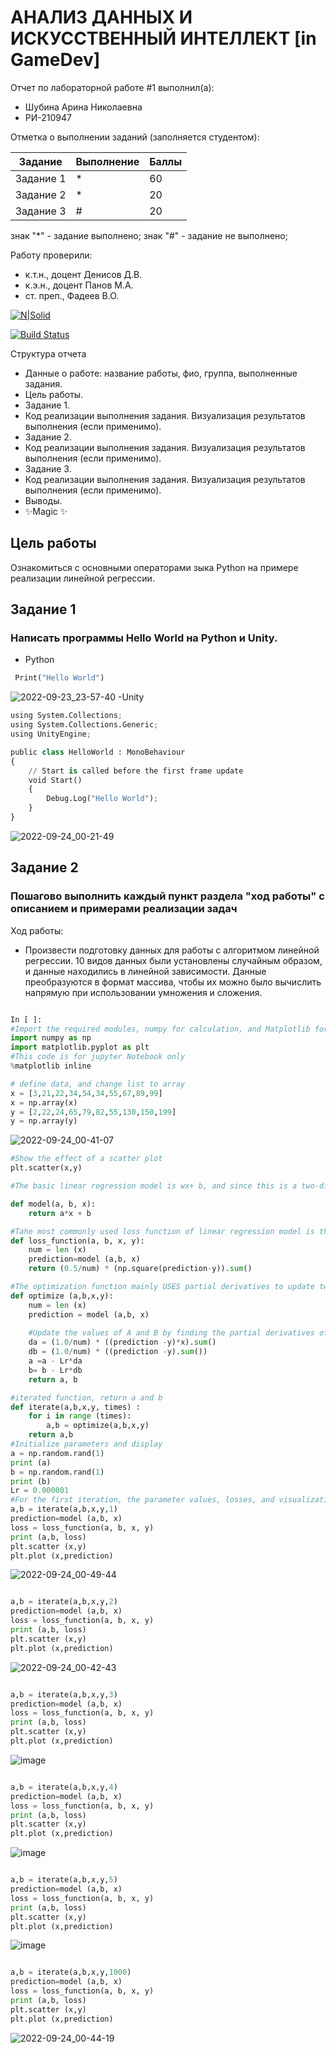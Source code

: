 # АНАЛИЗ ДАННЫХ И ИСКУССТВЕННЫЙ ИНТЕЛЛЕКТ [in GameDev]
Отчет по лабораторной работе #1 выполнил(а):
- Шубина Арина Николаевна
- РИ-210947

Отметка о выполнении заданий (заполняется студентом):

| Задание | Выполнение | Баллы |
| ------ | ------ | ------ |
| Задание 1 | * | 60 |
| Задание 2 | * | 20 |
| Задание 3 | # | 20 |

знак "*" - задание выполнено; знак "#" - задание не выполнено;

Работу проверили:
- к.т.н., доцент Денисов Д.В.
- к.э.н., доцент Панов М.А.
- ст. преп., Фадеев В.О.

[![N|Solid](https://cldup.com/dTxpPi9lDf.thumb.png)](https://nodesource.com/products/nsolid)

[![Build Status](https://travis-ci.org/joemccann/dillinger.svg?branch=master)](https://travis-ci.org/joemccann/dillinger)

Структура отчета

- Данные о работе: название работы, фио, группа, выполненные задания.
- Цель работы.
- Задание 1.
- Код реализации выполнения задания. Визуализация результатов выполнения (если применимо).
- Задание 2.
- Код реализации выполнения задания. Визуализация результатов выполнения (если применимо).
- Задание 3.
- Код реализации выполнения задания. Визуализация результатов выполнения (если применимо).
- Выводы.
- ✨Magic ✨

## Цель работы
Ознакомиться с основными операторами зыка Python на примере реализации линейной регрессии.

## Задание 1
### Написать программы Hello World на Python и Unity.
- Python
```py
 Print("Hello World")
 ```
![2022-09-23_23-57-40](https://user-images.githubusercontent.com/114181560/192038303-c05ce954-1458-4223-85d0-47e8fa40b32c.png)
-Unity
```py
using System.Collections;
using System.Collections.Generic;
using UnityEngine;

public class HelloWorld : MonoBehaviour
{
    // Start is called before the first frame update
    void Start()
    {
        Debug.Log("Hello World");
    }
}
```
![2022-09-24_00-21-49](https://user-images.githubusercontent.com/114181560/192042204-c693c13b-4d34-4d91-b9f5-41dd5523ae4e.png)

## Задание 2
### Пошагово выполнить каждый пункт раздела "ход работы" с описанием и примерами реализации задач
Ход работы:
- Произвести подготовку данных для работы с алгоритмом линейной регрессии. 10 видов данных были установлены случайным образом, и данные находились в линейной зависимости. Данные преобразуются в формат массива, чтобы их можно было вычислить напрямую при использовании умножения и сложения.

```py

In [ ]:
#Import the required modules, numpy for calculation, and Matplotlib for drawing
import numpy as np
import matplotlib.pyplot as plt
#This code is for jupyter Notebook only
%matplotlib inline

# define data, and change list to array
x = [3,21,22,34,54,34,55,67,89,99]
x = np.array(x)
y = [2,22,24,65,79,82,55,130,150,199]
y = np.array(y)
```
![2022-09-24_00-41-07](https://user-images.githubusercontent.com/114181560/192045035-6bc73dd2-da72-4027-875e-2875a97e887d.png)

```py
#Show the effect of a scatter plot
plt.scatter(x,y)

#The basic linear regression model is wx+ b, and since this is a two-dimensional space, the model is ax+ b

def model(a, b, x):
    return a*x + b

#Tahe most commonly used loss function of linear regression model is the loss function of mean variance difference
def loss_function(a, b, x, y):
    num = len (x)
    prediction=model (a,b, x)
    return (0.5/num) * (np.square(prediction-y)).sum()

#The optimization function mainly USES partial derivatives to update two parameters a and b
def optimize (a,b,x,y):
    num = len (x)
    prediction = model (a,b, x)
    
    #Update the values of A and B by finding the partial derivatives of the loss function on a and b
    da = (1.0/num) * ((prediction -y)*x).sum()
    db = (1.0/num) * ((prediction -y).sum())
    a =a - Lr*da
    b= b - Lr*db
    return a, b

#iterated function, return a and b
def iterate(a,b,x,y, times) :
    for i in range (times):
        a,b = optimize(a,b,x,y)
    return a,b
#Initialize parameters and display
a = np.random.rand(1)
print (a)
b = np.random.rand(1)
print (b)
Lr = 0.000001
#For the first iteration, the parameter values, losses, and visualization after the iteration are displayed
a,b = iterate(a,b,x,y,1)
prediction=model (a,b, x)
loss = loss_function(a, b, x, y)
print (a,b, loss)
plt.scatter (x,y)
plt.plot (x,prediction)
```
![2022-09-24_00-49-44](https://user-images.githubusercontent.com/114181560/192046346-388d6430-3695-4d51-898c-37ac848c8c15.png)

```py

a,b = iterate(a,b,x,y,2)
prediction=model (a,b, x)
loss = loss_function(a, b, x, y)
print (a,b, loss)
plt.scatter (x,y)
plt.plot (x,prediction)

```

![2022-09-24_00-42-43](https://user-images.githubusercontent.com/114181560/192045306-6abb31b1-4dcc-41bf-b8f4-a494054c2840.png)

```py

a,b = iterate(a,b,x,y,3)
prediction=model (a,b, x)
loss = loss_function(a, b, x, y)
print (a,b, loss)
plt.scatter (x,y)
plt.plot (x,prediction)
```
![image](https://user-images.githubusercontent.com/114181560/192046448-718bd810-33ed-4d9b-87ef-60faaa49f810.png)

```py

a,b = iterate(a,b,x,y,4)
prediction=model (a,b, x)
loss = loss_function(a, b, x, y)
print (a,b, loss)
plt.scatter (x,y)
plt.plot (x,prediction)
```
![image](https://user-images.githubusercontent.com/114181560/192046624-35cdad50-a5a0-4b35-bddf-80be9758437b.png)

```py

a,b = iterate(a,b,x,y,5)
prediction=model (a,b, x)
loss = loss_function(a, b, x, y)
print (a,b, loss)
plt.scatter (x,y)
plt.plot (x,prediction)
```
![image](https://user-images.githubusercontent.com/114181560/192046679-9d49d84e-7cf1-4ca9-b62b-83e9dc183cbc.png)

```py

a,b = iterate(a,b,x,y,1000)
prediction=model (a,b, x)
loss = loss_function(a, b, x, y)
print (a,b, loss)
plt.scatter (x,y)
plt.plot (x,prediction)
```
![2022-09-24_00-44-19](https://user-images.githubusercontent.com/114181560/192045516-13c2d6c3-a369-4976-b9e5-a767648876a5.png)
